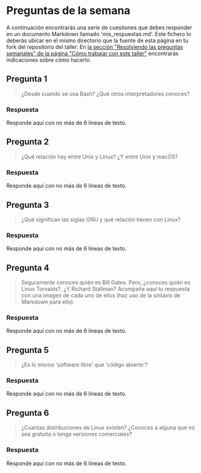 # Preguntas de la semana

A continuación encontrarás una seríe de cuestiones que debes responder en un
documento Markdown llamado 'mis_respuestas.md'. Este fichero lo deberás ubicar en el mismo directorio que la
fuente de esta página en tu fork del repositorio del taller. En [la sección "Resolviendo las
preguntas semanales" de la página "Cómo trabajar con este
taller"](../material_suplementario/como_trabajar/como_trabajar.md#resolviendo-las-preguntas-semanales) encontrarás indicaciones sobre
cómo hacerlo.

## Pregunta 1

> ¿Desde cuando se usa Bash? ¿Qué otros interpretadores conoces?

### Respuesta

Responde aquí con no más de 6 lineas de texto.

## Pregunta 2

> ¿Qué relación hay entre Unix y Linux? ¿Y entre Unix y macOS?

### Respuesta

Responde aquí con no más de 6 lineas de texto.

## Pregunta 3

> ¿Qué significan las siglas GNU y qué relación tienen con Linux?

### Respuesta

Responde aquí con no más de 6 lineas de texto.

## Pregunta 4

> Seguramente conoces quién es Bill Gates. Pero, ¿conoces quién es Linus
> Torvalds?. ¿Y Richard Stallman? Acompaña aquí tu respuesta con una imagen de cada
> uno de ellos (haz uso de la sintaxis de Markdown para ello).

### Respuesta

Responde aquí con no más de 6 lineas de texto.

## Pregunta 5

> ¿Es lo mismo 'software libre' que 'código abierto'?

### Respuesta

Responde aquí con no más de 6 lineas de texto.

## Pregunta 6

> ¿Cuantas distribuciones de Linux existen? ¿Conoces a alguna que no sea gratuita o tenga versiones comerciales?

### Respuesta

Responde aquí con no más de 6 lineas de texto.



